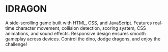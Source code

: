 # IDRAGON
A side-scrolling game built with HTML, CSS, and JavaScript. Features real-time character movement, collision detection, scoring system, CSS animations, and sound effects. Responsive design ensures smooth gameplay across devices. Control the dino, dodge dragons, and enjoy the challenge!
